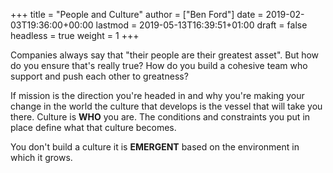 +++
title = "People and Culture"
author = ["Ben Ford"]
date = 2019-02-03T19:36:00+00:00
lastmod = 2019-05-13T16:39:51+01:00
draft = false
headless = true
weight = 1
+++

Companies always say that "their people are their greatest asset". But how do you
ensure that's really true? How do you build a cohesive team who support and push
each other to greatness?

If mission is the direction you're headed in and why you're making your change
in the world the culture that develops is the vessel that will take you there.
Culture is **WHO** you are. The conditions and constraints you put in place define
what that culture becomes.

You don't build a culture it is **EMERGENT** based on the environment in which it
grows.

<a id="org6f1f1e9"></a>
